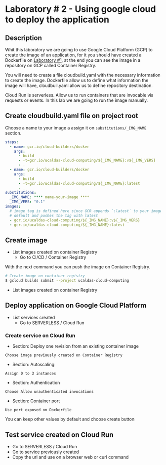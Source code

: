 # Laboratory # 2 - Using google cloud to deploy the application

## Description

Whit this laboratory we are going to use Google Cloud Platform (GCP) to create the image of an application, for it you should have created a Dockerfile on [Laboratory #1](/docs/laboratory_1.md), at the end you can see the image in a repository on GCP called Container Registry.

You will need to create a file cloudbuild.yaml with the necessary information to create the image. Dockerfile allow us to define what information the image will have, cloudbuil.yaml allow us to define repository destination.

Cloud Run is serverless. Allow us to run containers that are invocable via requests or events. In this lab we are going to run the image manually.

## Create cloudbuild.yaml file on project root
Choose a name to your image a assign it on `substitutions/_IMG_NAME` section.

```yaml
steps:
  - name: gcr.io/cloud-builders/docker
    args:
      - build
      - -t=gcr.io/ucaldas-cloud-computing/${_IMG_NAME}:v${_IMG_VERS}
      - .
  - name: gcr.io/cloud-builders/docker
    args:
      - build
      - -t=gcr.io/ucaldas-cloud-computing/${_IMG_NAME}:latest
      - .
substitutions:
  _IMG_NAME: **** name-your-image ****
  _IMG_VERS: "0.1"
images:
  # image tag is defined here since GCR appends `:latest` to your image tag by
  # default and pushes the tag with latest
  - gcr.io/ucaldas-cloud-computing/${_IMG_NAME}:v${_IMG_VERS}
  - gcr.io/ucaldas-cloud-computing/${_IMG_NAME}:latest

```


## Create image
- List images created on container Registry 
  - Go to CI/CD / Container Registry

With the next command you can push the image on Container Registry.

```bash
# Create image on container registry
$ gcloud builds submit --project ucaldas-cloud-computing
```

- List images created on container Registry

## Deploy application on Google Cloud Platform

- List services created
  - Go to SERVERLESS / Cloud Run

### Create service on Cloud Run
- Section: Deploy one revision from an existing container image
```
Choose image previously created on Container Registry
```
- Section: Autoscaling
```
Assign 0 to 3 instances
```
- Section: Authentication
```
Choose Allow unauthenticated invocations
```
- Section: Container port
```
Use port exposed on Dockerfile
```

You can keep other values by default and choose create button

## Test service created on Cloud Run

- Go to SERVERLESS / Cloud Run 
- Go to service previously created
- Copy the url and use on a browser web or curl command
